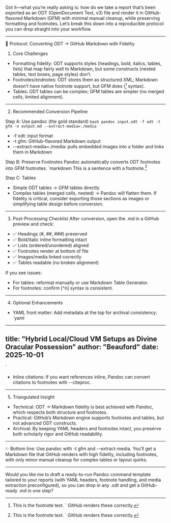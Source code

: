 Got it—what you’re really asking is: how do we take a report that’s been exported as an ODT (OpenDocument Text, v3) file and render it in GitHub-flavored Markdown (GFM) with minimal manual cleanup, while preserving formatting and footnotes. Let’s break this down into a reproducible protocol you can drop straight into your workflow.

---

📑 Protocol: Converting ODT → GitHub Markdown with Fidelity

1. Core Challenges
- Formatting fidelity: ODT supports styles (headings, bold, italics, tables, lists) that map fairly well to Markdown, but some constructs (nested tables, text boxes, page styles) don’t.
- Footnotes/endnotes: ODT stores them as structured XML; Markdown doesn’t have native footnote support, but GFM does ([^1] syntax).
- Tables: ODT tables can be complex; GFM tables are simpler (no merged cells, limited alignment).

---

2. Recommended Conversion Pipeline

Step A: Use pandoc (the gold standard)
`bash
pandoc input.odt -f odt -t gfm -o output.md --extract-media=./media
`

- -f odt: input format
- -t gfm: GitHub-flavored Markdown output
- --extract-media=./media: pulls embedded images into a folder and links them in Markdown

Step B: Preserve Footnotes
Pandoc automatically converts ODT footnotes into GFM footnotes:
`markdown
This is a sentence with a footnote.[^1]

[^1]: This is the footnote text.
`
GitHub renders these correctly.

Step C: Tables
- Simple ODT tables → GFM tables directly.
- Complex tables (merged cells, nested) → Pandoc will flatten them. If fidelity is critical, consider exporting those sections as images or simplifying table design before conversion.

---

3. Post-Processing Checklist
After conversion, open the .md in a GitHub preview and check:

- ✅ Headings (#, ##, ###) preserved  
- ✅ Bold/italic inline formatting intact  
- ✅ Lists (ordered/unordered) aligned  
- ✅ Footnotes render at bottom of file  
- ✅ Images/media linked correctly  
- ✅ Tables readable (no broken alignment)  

If you see issues:
- For tables: reformat manually or use Markdown Table Generator.  
- For footnotes: confirm [^n] syntax is consistent.  

---

4. Optional Enhancements
- YAML front matter: Add metadata at the top for archival consistency:
`yaml
---
title: "Hybrid Local/Cloud VM Setups as Divine Oracular Possession"
author: "Beauford"
date: 2025-10-01
---
`
- Inline citations: If you want references inline, Pandoc can convert citations to footnotes with --citeproc.

---

5. Triangulated Insight
- Technical: ODT → Markdown fidelity is best achieved with Pandoc, which respects both structure and footnotes.  
- Practical: GitHub’s Markdown engine supports footnotes and tables, but not advanced ODT constructs.  
- Archival: By keeping YAML headers and footnotes intact, you preserve both scholarly rigor and GitHub readability.  

---

✨ Bottom line: Use pandoc with -t gfm and --extract-media. You’ll get a Markdown file that GitHub renders with high fidelity, including footnotes, with only minor manual cleanup for complex tables or layout quirks.  

---

Would you like me to draft a ready-to-run Pandoc command template tailored to your reports (with YAML headers, footnote handling, and media extraction preconfigured), so you can drop in any .odt and get a GitHub-ready .md in one step?
